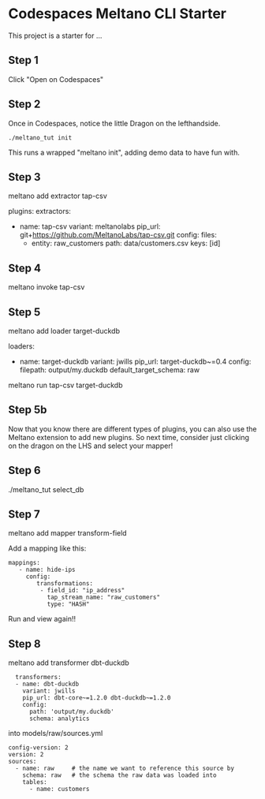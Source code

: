 # Codespaces Meltano CLI Starter

This project is a starter for ...

## Step 1 ##
Click "Open on Codespaces"

## Step 2 ## 
Once in Codespaces, notice the little Dragon on the lefthandside. 

`./meltano_tut init` 

This runs a wrapped "meltano init", adding demo data to have fun with.

## Step 3 ##

meltano add extractor tap-csv

plugins:
  extractors:
  - name: tap-csv
    variant: meltanolabs
    pip_url: git+https://github.com/MeltanoLabs/tap-csv.git
    config:
      files:
      - entity: raw_customers
        path: data/customers.csv
        keys: [id]


## Step 4 ##
meltano invoke tap-csv

## Step 5 ##

meltano add loader target-duckdb

  loaders:
  - name: target-duckdb
    variant: jwills
    pip_url: target-duckdb~=0.4
    config:
      filepath: output/my.duckdb
      default_target_schema: raw

meltano run tap-csv target-duckdb

## Step 5b ## 
Now that you know there are different types of plugins, you can also use the Meltano extension to
add new plugins. So next time, consider just clicking on the dragon on the LHS and select your mapper!

## Step 6 ##
./meltano_tut select_db


## Step 7 ##

 meltano add mapper transform-field
 
 Add a mapping like this:
 ```   
 mappings:
    - name: hide-ips
      config:
         transformations:
          - field_id: "ip_address"
            tap_stream_name: "raw_customers"
            type: "HASH"
 ```          
            
Run and view again!!

## Step 8 ##

meltano add transformer dbt-duckdb

```
  transformers:
  - name: dbt-duckdb
    variant: jwills
    pip_url: dbt-core~=1.2.0 dbt-duckdb~=1.2.0
    config:
      path: 'output/my.duckdb'
      schema: analytics 
```

into models/raw/sources.yml

```
config-version: 2
version: 2
sources:
  - name: raw     # the name we want to reference this source by
    schema: raw   # the schema the raw data was loaded into
    tables:
      - name: customers
```
